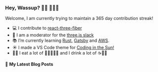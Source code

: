 ### Hey, Wassup? 👋🏼 👨🏼‍💻

Welcome, I am currently trying to maintain a 365 day contribution streak!

- 💻 I contribute to [react-three-fiber](https://github.com/react-spring/react-three-fiber)
- 💬 I am a moderator for the [three.js slack](https://join.slack.com/t/threejs/shared_invite/enQtMzYxMzczODM2OTgxLTQ1YmY4YTQxOTFjNDAzYmQ4NjU2YzRhNzliY2RiNDEyYjU2MjhhODgyYWQ5Y2MyZTU3MWNkOGVmOGRhOTQzYTk)
- 📚 I’m currently learning [Rust](https://www.rust-lang.org/), [Gatsby](https://www.gatsbyjs.org/) and [AWS](https://aws.amazon.com/).
- ☀️ I made a VS Code theme for [Coding in the Sun!](https://marketplace.visualstudio.com/items?itemName=Fasani.coding-in-the-sun)
- 👨‍🍳 I eat a lot of 🥩🍖🍗🥓🍳 and I drink a lot of ☕🚰🥤

📕 **My Latest Blog Posts**
<!-- BLOG-POST-LIST:START -->
<!-- BLOG-POST-LIST:END -->
